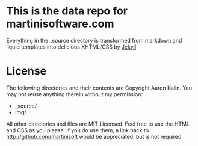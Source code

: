 # This is the data repo for martinisoftware.com

Everything in the _source directory is transformed from markdown and liquid templates into delicious XHTML/CSS by [Jekyll](http://github.com/mojombo/jekyll)

# License

The following directories and their contents are Copyright Aaron Kalin. You may not reuse anything therein without my permission:

* _source/
* img/

All other directories and files are MIT Licensed. Feel free to use the HTML and CSS as you please. If you do use them, a link back to http://github.com/martinisoft would be appreciated, but is not required.